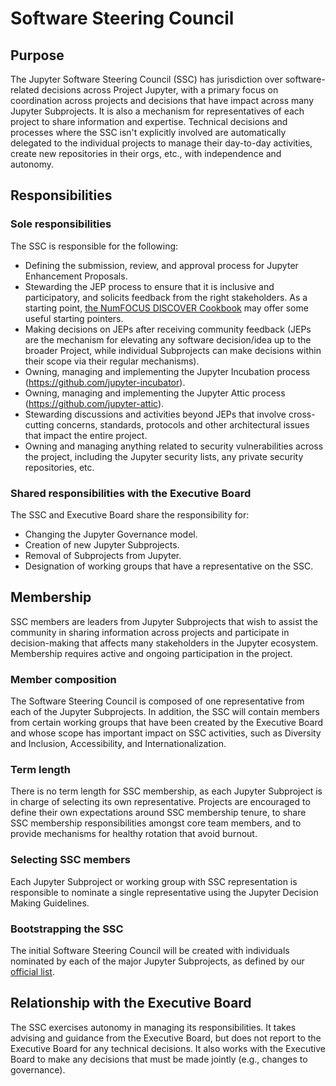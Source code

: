 # Software Steering Council

## Purpose

The Jupyter Software Steering Council (SSC) has jurisdiction over software-related decisions across Project Jupyter, with a primary focus on coordination across projects and decisions that have impact across many Jupyter Subprojects. It is also a mechanism for representatives of each project to share information and expertise. Technical decisions and processes where the SSC isn't explicitly involved are automatically delegated to the individual projects to manage their day-to-day activities, create new repositories in their orgs, etc., with independence and autonomy.

## Responsibilities

### Sole responsibilities

The SSC is responsible for the following:

- Defining the submission, review, and approval process for Jupyter Enhancement Proposals.
- Stewarding the JEP process to ensure that it is inclusive and participatory, and solicits feedback from the right stakeholders. As a starting point, [the NumFOCUS DISCOVER Cookbook](https://github.com/numfocus/DISCOVER-Cookbook) may offer some useful starting pointers.
- Making decisions on JEPs after receiving community feedback (JEPs are the mechanism for elevating any software decision/idea up to the broader Project, while individual Subprojects can make decisions within their scope via their regular mechanisms).
- Owning, managing and implementing the Jupyter Incubation process (https://github.com/jupyter-incubator).
- Owning, managing and implementing the Jupyter Attic process (https://github.com/jupyter-attic).
- Stewarding discussions and activities beyond JEPs that involve cross-cutting concerns, standards, protocols and other architectural issues that impact the entire project.
- Owning and managing anything related to security vulnerabilities across the project, including the Jupyter security lists, any private security repositories, etc.

### Shared responsibilities with the Executive Board

The SSC and Executive Board share the responsibility for:

- Changing the Jupyter Governance model.
- Creation of new Jupyter Subprojects.
- Removal of Subprojects from Jupyter.
- Designation of working groups that have a representative on the SSC.

## Membership

SSC members are leaders from Jupyter Subprojects that wish to assist the community in sharing information across projects and participate in decision-making that affects many stakeholders in the Jupyter ecosystem. Membership requires active and ongoing participation in the project.

### Member composition

The Software Steering Council is composed of one representative from each of the Jupyter Subprojects. In addition, the SSC will contain members from certain working groups that have been created by the Executive Board and whose scope has important impact on SSC activities, such as Diversity and Inclusion, Accessibility, and Internationalization.

### Term length

There is no term length for SSC membership, as each Jupyter Subproject is in charge of selecting its own representative. Projects are encouraged to define their own expectations around SSC membership tenure, to share SSC membership responsibilities amongst core team members, and to provide mechanisms for healthy rotation that avoid burnout.

### Selecting SSC members

Each Jupyter Subproject or working group with SSC representation is responsible to nominate a single representative using the Jupyter Decision Making Guidelines.

### Bootstrapping the SSC

The initial Software Steering Council will be created with individuals nominated by each of the major Jupyter Subprojects, as defined by our [official list](list_of_subprojects.md).

## Relationship with the Executive Board

The SSC exercises autonomy in managing its responsibilities. It takes advising and guidance from the Executive Board, but does not report to the Executive Board for any technical decisions. It also works with the Executive Board to make any decisions that must be made jointly (e.g., changes to governance).

